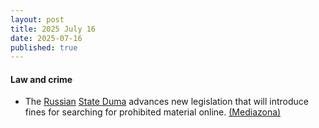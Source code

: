 ```yaml
---
layout: post
title: 2025 July 16
date: 2025-07-16
published: true
---
```



#### Law and crime

* The [Russian](https://en.wikipedia.org/wiki/Russia "Russia") [State Duma](https://en.wikipedia.org/wiki/State_Duma "State Duma") advances new legislation that will introduce fines for searching for prohibited material online. [(Mediazona)](https://en.zona.media/article/2025/07/15/searchban)
